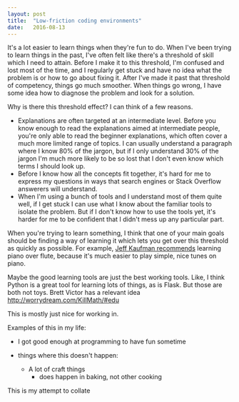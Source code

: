 ```yaml
---
layout: post
title:  "Low-friction coding environments"
date:   2016-08-13
---
```


It's a lot easier to learn things when they're fun to do. When I've been trying to learn things in the past, I've often felt like there's a threshold of skill which I need to attain. Before I make it to this threshold, I'm confused and lost most of the time, and I regularly get stuck and have no idea what the problem is or how to go about fixing it. After I've made it past that threshold of competency, things go much smoother. When things go wrong, I have some idea how to diagnose the problem and look for a solution.

Why is there this threshold effect? I can think of a few reasons.

- Explanations are often targeted at an intermediate level. Before you know enough to read the explanations aimed at intermediate people, you're only able to read the beginner explanations, which often cover a much more limited range of topics. I can usually understand a paragraph where I know 80% of the jargon, but if I only understand 30% of the jargon I'm much more likely to be so lost that I don't even know which terms I should look up.
- Before I know how all the concepts fit together, it's hard for me to express my questions in ways that search engines or Stack Overflow answerers will understand.
- When I'm using a bunch of tools and I understand most of them quite well, if I get stuck I can use what I know about the familiar tools to isolate the problem. But if I don't know how to use the tools yet, it's harder for me to be confident that I didn't mess up any particular part.

When you're trying to learn something, I think that one of your main goals should be finding a way of learning it which lets you get over this threshold as quickly as possible. For example, [Jeff Kaufman recommends](http://www.jefftk.com/p/teach-yourself-any-instrument) learning piano over flute, because it's much easier to play simple, nice tunes on piano.

Maybe the good learning tools are just the best working tools. Like, I think Python is a great tool for learning lots of things, as is Flask. But those are both not toys. Brett Victor has a relevant idea http://worrydream.com/KillMath/#edu

This is mostly just nice for working in.

Examples of this in my life:

- I got good enough at programming to have fun sometime

- things where this doesn't happen:
  - A lot of craft things
    - does happen in baking, not other cooking

This is my attempt to collate
